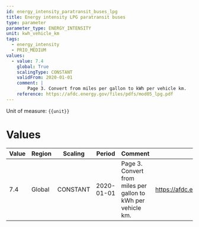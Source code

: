 ```yaml
---
id: energy_intensity_paratransit_buses_lpg
title: Energy intensity LPG paratransit buses
type: parameter
parameter_type: ENERGY_INTENSITY
unit: kwh_vehicle_km
tags:
  - energy_intensity
  - PRIO_MEDIUM
values:
  - value: 7.4
    global: True
    scalingType: CONSTANT
    validFrom: 2020-01-01
    comment: |
        Page 3. Convert from miles per gallon to kWh per vehicle km.
    reference: https://afdc.energy.gov/files/pdfs/mod05_lpg.pdf
---
```



Unit of measure: `{{unit}}`


# Values


| Value | Region | Scaling | Period | Comment | Reference |
|-------|--------|---------|--------|---------|-----------|
| 7.4 | Global | CONSTANT | 2020-01-01 | Page 3. Convert from miles per gallon to kWh per vehicle km. | https://afdc.energy.gov/files/pdfs/mod05_lpg.pdf |


